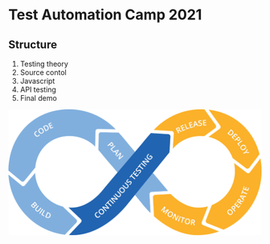 # Test Automation Camp 2021

## Structure  

1. Testing theory  
2. Source contol  
3. Javascript
4. API testing
5. Final demo

![Software development life cycle](https://github.com/savkaoleg/ta_camp/blob/add_cycle_image/static/img/cycle.png?raw=true)